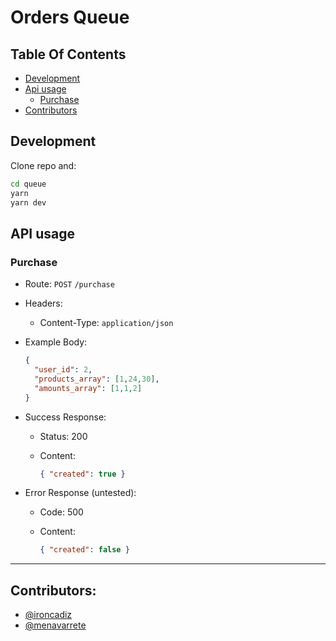 # Orders Queue


## Table Of Contents

- [Development](#development)
- [Api usage](#api-usage)
  - [Purchase](#purchase)
- [Contributors](#contributors)

## Development
Clone repo and:

```bash
cd queue
yarn
yarn dev
```

## API usage


### Purchase
- Route: `POST` `/purchase`

- Headers:
  - Content-Type: `application/json`

- Example Body:

  ```json
  {
    "user_id": 2,
    "products_array": [1,24,30],
    "amounts_array": [1,1,2]
  }
  ```

- Success Response:

  - Status: 200
  - Content:

    ```json
    { "created": true }
    ```

- Error Response (untested):

  - Code: 500
  - Content:

    ```json
    { "created": false }
    ```

***

## Contributors:

* [@ironcadiz](https://github.com/ironcadiz)
* [@menavarrete](https://github.com/menavarrete)
